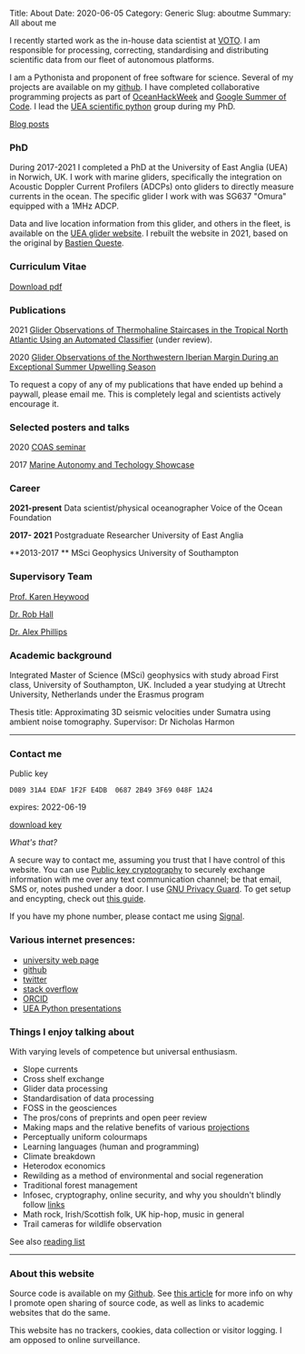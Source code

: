 Title: About
Date: 2020-06-05
Category: Generic
Slug: aboutme
Summary: All about me

I recently started work as the in-house data scientist at [VOTO](https://voiceoftheocean.org/en). I am responsible for processing, correcting, standardising and distributing scientific data from our fleet of autonomous platforms.

I am a Pythonista and proponent of free software for science. Several of my projects are available on my [github](https://github.com/callumrollo). I have completed collaborative programming projects as part of [OceanHackWeek](https://callumrollo.github.io/hackweek.html) and [Google Summer of Code](https://summerofcode.withgoogle.com/). I lead the [UEA scientific python](https://ueapy.github.io/) group during my PhD.

[Blog posts](https://callumrollo.github.io/)


### PhD

During 2017-2021 I completed a PhD at the University of East Anglia (UEA) in Norwich, UK. I work with marine gliders, specifically the integration on Acoustic Doppler Current Profilers (ADCPs) onto gliders to directly measure currents in the ocean. The specific glider I work with was SG637 "Omura" equipped with a 1MHz ADCP.

Data and live location information from this glider, and others in the fleet, is available on the [UEA glider website](https://ueaglider.uea.ac.uk). I rebuilt the website in 2021, based on the original by [Bastien Queste](http://byqueste.com/).



### Curriculum Vitae

[Download pdf](../images/callum-rollo-cv-2020.pdf)

### Publications

2021 [Glider Observations of Thermohaline Staircases in the Tropical North Atlantic Using an Automated Classifier](https://gi.copernicus.org/preprints/gi-2021-27/) (under review).

2020 [Glider Observations of the Northwestern Iberian Margin During an Exceptional Summer Upwelling Season](https://doi.org/10.1029/2019JC015804)

To request a copy of any of my publications that have ended up behind a paywall, please email me. This is completely legal and scientists actively encourage it.

### Selected posters and talks

2020 [COAS seminar](../images/Rollo_COAS_2020_low_res.pdf)

2017 [Marine Autonomy and Techology Showcase](../images/poster_omura_17.pdf)


### Career

**2021-present** Data scientist/physical oceanographer Voice of the Ocean Foundation

**2017- 2021** Postgraduate Researcher University of East Anglia

**2013-2017 ** MSci Geophysics University of Southampton

### Supervisory Team

[Prof. Karen Heywood](https://people.uea.ac.uk/k_heywood)

[Dr. Rob Hall](https://people.uea.ac.uk/robert_hall)

[Dr. Alex Phillips](https://www.noc.ac.uk/people/abp)

### Academic background

Integrated Master of Science (MSci) geophysics with study abroad First class, University of Southampton, UK. Included a year studying at Utrecht University, Netherlands under the Erasmus program

Thesis title: Approximating 3D seismic velocities under Sumatra using ambient noise tomography.
Supervisor: Dr Nicholas Harmon

-----------------------

### Contact me

Public key

`D089 31A4 EDAF 1F2F E4DB  0687 2B49 3F69 048F 1A24`
	
expires: 2022-06-19

[download key](../images/mykey.asc)

 *What's that?*
 
A secure way to contact me, assuming you trust that I have control of this website. You can use [Public key cryptography](https://en.wikipedia.org/wiki/Public-key_cryptography) to securely exchange information with me over any text communication channel; be that email, SMS or, notes pushed under a door. I use [GNU Privacy Guard](https://en.wikipedia.org/wiki/GNU_Privacy_Guard). To get setup and encypting, check out [this guide](https://www.devdungeon.com/content/gpg-tutorial).

If you have my phone number, please contact me using [Signal](https://www.signal.org/).

### Various internet presences:

- [university web page](https://people.uea.ac.uk/c_rollo)
- [github](https://github.com/callumrollo)
- [twitter](https://twitter.com/callum_rollo)
- [stack overflow](https://stackoverflow.com/users/13208790/bystander)
- [ORCID](https://orcid.org/0000-0002-5134-7886)
- [UEA Python presentations](https://ueapy.github.io/author/callum-rollo.html) 

### Things I enjoy talking about

With varying levels of competence but universal enthusiasm.

- Slope currents
- Cross shelf exchange
- Glider data processing
- Standardisation of data processing
- FOSS in the geosciences
- The pros/cons of preprints and open peer review
- Making maps and the relative benefits of various [projections](https://xkcd.com/977/)
- Perceptually uniform colourmaps
- Learning languages (human and programming)
- Climate breakdown
- Heterodox economics 
- Rewilding as a method of environmental and social regeneration
- Traditional forest management
- Infosec, cryptography, online security, and why you shouldn't blindly follow [links](https://www.youtube.com/watch?v=dQw4w9WgXcQ)
- Math rock, Irish/Scottish folk, UK hip-hop, music in general
- Trail cameras for wildlife observation

See also [reading list](https://callumrollo.github.io/reading.html#reading)

-------------------

### About this website

Source code is available on my [Github](https://github.com/callumrollo/callumrollo.github.io). See [this article](https://callumrollo.github.io/howto.html#howto) for more info on why I promote open sharing  of source code, as well as links to academic websites that do the same.

This website has no trackers, cookies, data collection or visitor logging. I am opposed to online surveillance.
